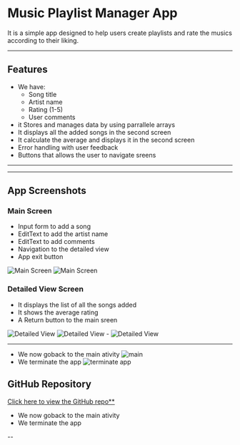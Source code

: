 # Music Playlist Manager App 

It is a simple app designed to help users create playlists and rate the musics according to their liking.

---

## Features

- We have:
  - Song title
  - Artist name
  - Rating (1-5)
  - User comments
- it Stores and manages data by using parrallele arrays
- It displays all the added songs in the second screen
- It calculate the average and displays it in the second screen
- Error handling with user feedback
- Buttons that allows the user to navigate sreens 

---
---

## App Screenshots

###  Main Screen
- Input form to add a song
- EditText to add the artist name
- EditText to add comments
- Navigation to the  detailed view
- App exit button

![Main Screen](https://github.com/VCDN-2025/imad5112-practicum-Eldies45/blob/master/Screenshot_20250619_161624.png?raw=true)
![Main Screen](https://github.com/Eldies45/Practicum/blob/master/Screenshot%202025-06-19%20181817.png?raw=true)

### Detailed View Screen
- It displays the list of all the songs added
- It shows the average rating
- A Return button to the main sreen

![Detailed View](https://github.com/VCDN-2025/imad5112-practicum-Eldies45/blob/master/Screenshot%202025-06-19%20173404.png?raw=true)
![Detailed View](https://github.com/Eldies45/Practicum/blob/master/Screenshot%202025-06-19%20185455.png?raw=true)
-[]()
![Detailed View](https://github.com/Eldies45/Practicum/blob/master/Screenshot%202025-06-19%20185852.png?raw=true)

---
- We now goback to the main ativity
![main](https://github.com/Eldies45/Practicum/blob/master/Screenshot%202025-06-19%20195942.png?raw=true)
- We terminate the app
![terminate app](https://github.com/Eldies45/Practicum/blob/master/Screenshot%202025-06-19%20200004.png?raw=true)
##  GitHub Repository

[ Click here to view the GitHub repo**](https://github.com/VCDN-2025/imad5112-practicum-Eldies45)

- We now goback to the main ativity
- We terminate the app

--

